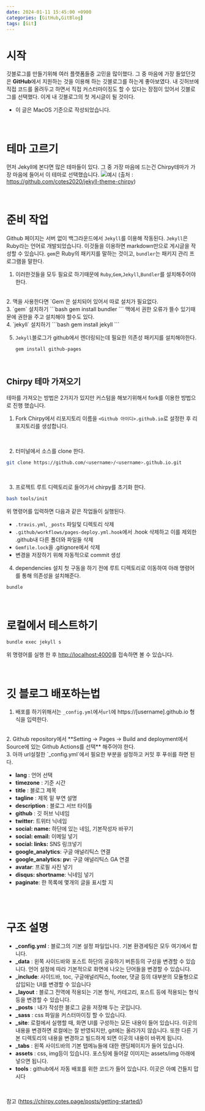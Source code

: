 ```yaml
---
date: 2024-01-11 15:45:00 +0900
categories: [GitHub,GitBlog]
tags: [Git]
---
```



# 시작

깃블로그를 만들기위해 여러 플랫폼들중 고민을 많이했다. 그 중 마음에 가장 들었던것은 **GitHub**에서 지원하는 것을 이용해 하는 깃블로그를 하는게 좋아보였다. 내 깃허브에 직접 코드를 올려두고 하면서 직접 커스터마이징도 할 수 있다는 장점이 있어서 깃블로그를 선택했다. 이게 내 깃블로그의 첫 게시글이 될 것이다. 

- 이 글은 MacOS 기준으로 작성되었습니다.

<br/>

# 테마 고르기

먼저 Jekyll에 본다면 많은 테마들이 있다. 그 중 가장 마음에 드는건 Chirpy테마가 가장 마음에 들어서 이 테마로 선택했습니다.
![예시](https://camo.githubusercontent.com/8f2b30de2cccca73b48c4a424f0d83a9d2fed609738fa311e3e1f1f6c903e9bf/68747470733a2f2f6368697270792d696d672e6e65746c6966792e6170702f636f6d6d6f6e732f646576696365732d6d6f636b75702e706e67)
(출처 : https://github.com/cotes2020/jekyll-theme-chirpy)

<br/>

# 준비 작업

Github 페이지는 서버 없이 백그라운드에서 `Jekyll`를 이용해 작동된다. 
`Jekyll`은 Ruby라는 언어로 개발되었습니다. 이것들을 이용하면 markdown만으로 게시글을 작성할 수 있습니다.
`gem`은 Ruby의 패키지를 말하는 것이고, `bundler`는 패키지 관리 프로그램을 말한다.

1. 이러한것들을 모두 필요로 하기때문에 `Ruby`,`Gem`,`Jekyll`,`Bundler`를 설치해주어야 한다.
<br/>
2. 맥을 사용한다면 `Gem`은 설치되어 있어서 따로 설치가 필요없다.
<br/>
3. `gem` 설치하기
    ```bash
    gem install bundler
    ```
    맥에서 권한 오류가 뜰수 있기때문에 권한을 주고 설치해야 할수도 있다.  
<br/> 
4. `jekyll` 설치하기
    ```bash
    gem install jekyll
    ```
    <br/>

5.  `Jekyll`블로그가 github에서 렌더링되는데 필요한 의존성 패키지를 설치해야한다.
    ```bash
    gem install github-pages
    ```
<br/>

## Chirpy 테마 가져오기
테마를 가져오는 방법은 2가지가 있지만 커스텀을 해보기위해서  fork를 이용한 방법으로 진행 했습니다.

1. Fork Chirpy에서 리포지토리 이름을 `<Github 아이디>.github.io`로 설정한 후 리포지토리를 생성합니다.
<br/>

2. 터미널에서 소스를 clone 한다.
```bash
git clone https://github.com/<username>/<username>.github.io.git
```
<br/>

3. 프로젝트 루트 디렉토리로 들어가서 chirpy를 초기화 한다.
```bash
bash tools/init
```
위 명령어를 입력하면 다음과 같은 작업들이 실행된다.
- `.travis.yml`, `_posts` 파일및 디렉토리 삭제
- `.github/workflows/pages-deploy.yml.hook`에서 .hook 삭제하고 이를 제외한 .github내 다른 폴더와 파일들 삭제
- `Gemfile.lock`을 .gitignore에서 삭제
- 변경을 저장하기 위해 자동적으로 commit 생성

4. dependencies 설치
첫 구동을 하기 전에 루트 디렉토리로 이동하여 아래 명령어를 통해 의존성을 설치해준다.
```bash
bundle
```
<br/>

# 로컬에서 테스트하기
```bash
bundle exec jekyll s 
```
위 명령어를 실행 한 후 <http://localhost:4000>를 접속하면 볼 수 있습니다.

<br/>

# 깃 블로그 배포하는법
1. 배포를 하기위해서는 `_config.yml`에서`url`에 https://[username].github.io 형식을 입력한다.
<br/>
2. Github repository에서 **Setting -> Pages -> Build and deployment에서 Source에 있는 Github Actions를 선택** 해주어야 한다.
<br/>
3. 아까 url설절한 `_config.yml`에서 필요한 부분을 설정하고 커밋 후 푸쉬를 하면 된다.

- **lang** : 언어 선택
- **timezone** : 기준 시간 
- **title** : 블로그 제목 
- **tagline** : 제목 밑 부연 설명 
- **description** : 블로그 서브 타이틀
- **github** : 깃 허브 닉네임
- **twitter**: 트위터 닉네임
- **social: name:** 하단에 있는 네임, 기본작성자 바꾸기
- **social: email:** 이메일 넣기
- **social: links:** SNS 링크넣기
- **google_analytics**: 구글 애널리틱스 연결
- **google_analytics: pv:** 구글 애널리틱스 GA 연결
- **avatar**: 프로필 사진 넣기
- **disqus: shortname**: 닉네임 넣기
- **paginate**: 한 목록에 몇개의 글을 표시할 지


<br/>
<br/>

# 구조 설명
- **_config.yml** : 블로그의 기본 설정 파일입니다. 기본 환경세팅은 모두 여기에서 합니다. 
- **_data** : 왼쪽 사이드바와 포스트 하단의 공유하기 버튼등의 구성을 변경할 수 있습니다. 언어 설정에 따라 기본적으로 화면에 나오는 단어들을 변경할 수 있습니다. 
- **_include**: 사이드바, toc, 구글애널리틱스, footer, 댓글 등의 대부분의 모듈형으로 삽입되는 UI를 변경할 수 있습니다 
- **_layout** : 블로그 전역에 적용되는 기본 형식, 카테고리, 포스트 등에 적용되는 형식등을 변경할 수 있습니다. 
- **_posts** : 내가 작성한 블로그 글을 저장해 두는 곳입니다. 
- **_sass** : css 파일을 커스터마이징 할 수 있습니다. 
- **_site**: 로컬에서 실행할 때, 화면 UI를 구성하는 모든 내용이 들어 있습니다. 이곳의 내용을 변경하면 로컬에는 잘 반영되지만, git에는 올라가지 않습니다. 또한 다른 기본 디렉토리의 내용을 변경하고 빌드하게 되면 이곳의 내용이 바뀌게 됩니다.   
- **_tabs** : 왼쪽 사이드바의 기본 탭메뉴들에 대한 랜딩페이지가 들어 있습니다.  
- **assets** : css, img등이 있습니다. 포스팅에 들어갈 이미지는 assets/img 아래에 넣으면 됩니다.  
- **tools** : github에서 자동 배포를 위한 코드가 들어 있습니다. 이곳은 아예 건들지 맙시다  

<br/>

참고 (https://chirpy.cotes.page/posts/getting-started/)
